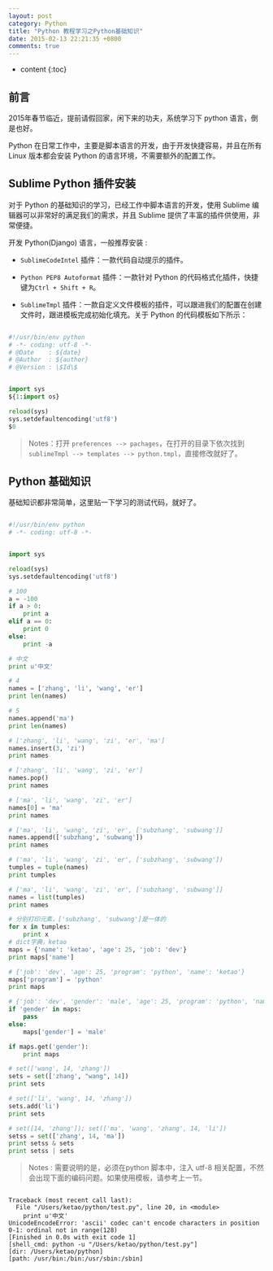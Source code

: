 ```yaml
---
layout: post
category: Python
title: "Python 教程学习之Python基础知识"
date: 2015-02-13 22:21:35 +0800
comments: true
---
```


* content
{:toc}

## <a id="Intro">前言</a>

2015年春节临近，提前请假回家，闲下来的功夫，系统学习下 python 语言，倒是也好。

Python 在日常工作中，主要是脚本语言的开发，由于开发快捷容易，并且在所有 Linux 版本都会安装 Python 的语言环境，不需要额外的配置工作。

## <a id="Sublime">Sublime Python 插件安装</a>

对于 Python 的基础知识的学习，已经工作中脚本语言的开发，使用 Sublime 编辑器可以非常好的满足我们的需求，并且 Sublime 提供了丰富的插件供使用，非常便捷。

开发 Python(Django) 语言，一般推荐安装 :

- `SublimeCodeIntel` 插件：一款代码自动提示的插件。

- `Python PEP8 Autoformat` 插件：一款针对 Python 的代码格式化插件，快捷键为`Ctrl + Shift + R`。

- `SublimeTmpl` 插件：一款自定义文件模板的插件，可以跟进我们的配置在创建文件时，跟进模板完成初始化填充。关于 Python 的代码模板如下所示：

``` python

#!/usr/bin/env python
# -*- coding: utf-8 -*-
# @Date    : ${date}
# @Author  : ${author}
# @Version : \$Id\$


import sys
${1:import os}

reload(sys)
sys.setdefaultencoding('utf8')
$0

```

> Notes：打开 `preferences --> pachages`，在打开的目录下依次找到`sublimeTmpl --> templates --> python.tmpl`，直接修改就好了。
> 

<!-- more -->

## <a id="BasicKnowledge">Python 基础知识</a>

基础知识都非常简单，这里贴一下学习的测试代码，就好了。

``` python

#!/usr/bin/env python
# -*- coding: utf-8 -*-


import sys

reload(sys)
sys.setdefaultencoding('utf8')

# 100
a = -100
if a > 0:
    print a
elif a == 0:
    print 0
else:
    print -a

# 中文
print u'中文'

# 4
names = ['zhang', 'li', 'wang', 'er']
print len(names)

# 5
names.append('ma')
print len(names)

# ['zhang', 'li', 'wang', 'zi', 'er', 'ma']
names.insert(3, 'zi')
print names

# ['zhang', 'li', 'wang', 'zi', 'er']
names.pop()
print names

# ['ma', 'li', 'wang', 'zi', 'er']
names[0] = 'ma'
print names

# ['ma', 'li', 'wang', 'zi', 'er', ['subzhang', 'subwang']]
names.append(['subzhang', 'subwang'])
print names

# ('ma', 'li', 'wang', 'zi', 'er', ['subzhang', 'subwang'])
tumples = tuple(names)
print tumples

# ['ma', 'li', 'wang', 'zi', 'er', ['subzhang', 'subwang']]
names = list(tumples)
print names

# 分别打印元素，['subzhang', 'subwang']是一体的
for x in tumples:
    print x
# dict字典，ketao
maps = {'name': 'ketao', 'age': 25, 'job': 'dev'}
print maps['name']

# {'job': 'dev', 'age': 25, 'program': 'python', 'name': 'ketao'}
maps['program'] = 'python'
print maps

# {'job': 'dev', 'gender': 'male', 'age': 25, 'program': 'python', 'name': 'ketao'}
if 'gender' in maps:
    pass
else:
    maps['gender'] = 'male'

if maps.get('gender'):
    print maps

# set(['wang', 14, 'zhang'])
sets = set(['zhang', "wang", 14])
print sets

# set(['li', 'wang', 14, 'zhang'])
sets.add('li')
print sets

# set([14, 'zhang']); set(['ma', 'wang', 'zhang', 14, 'li'])
setss = set(['zhang', 14, 'ma'])
print setss & sets
print setss | sets

```

> Notes : 需要说明的是，必须在python 脚本中，注入 utf-8 相关配置，不然会出现下面的编码问题。如果使用模板，请参考上一节。
> 

``` 

Traceback (most recent call last):
  File "/Users/ketao/python/test.py", line 20, in <module>
    print u'中文'
UnicodeEncodeError: 'ascii' codec can't encode characters in position 0-1: ordinal not in range(128)
[Finished in 0.0s with exit code 1]
[shell_cmd: python -u "/Users/ketao/python/test.py"]
[dir: /Users/ketao/python]
[path: /usr/bin:/bin:/usr/sbin:/sbin]

```

